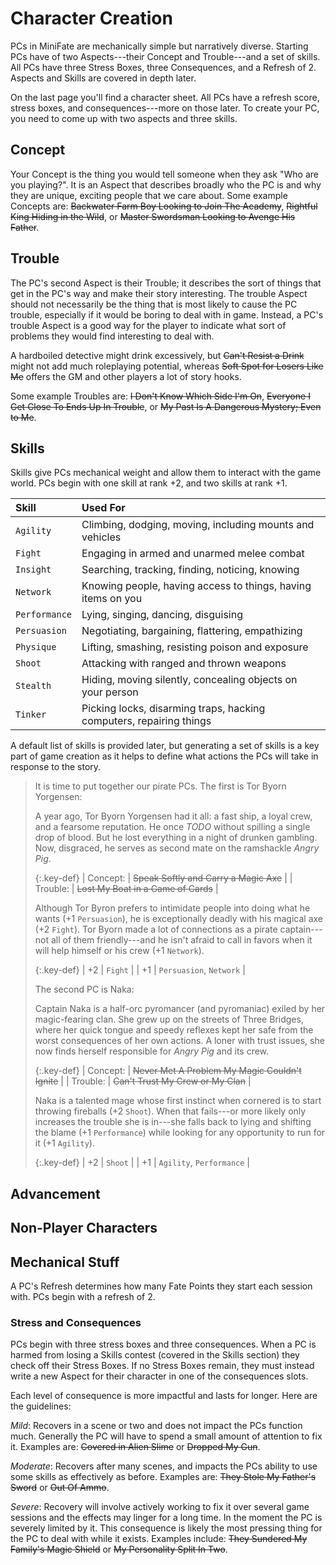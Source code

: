 ---
---
# Character Creation

<!-- TODO: Example characters?

- Captain Ahab
- Captain Nemo
- Dracula
- Jean Valjean
- King Arthur
- Merlin
- Robin Hood
- Mulan

-->

<!-- TODO: This paragraph is clunky but important. Rewrite. -->

PCs in MiniFate are mechanically simple but narratively diverse. Starting PCs
have of two Aspects---their Concept and Trouble---and a set of skills. All PCs
have three Stress Boxes, three Consequences, and a Refresh of 2. Aspects and
Skills are covered in depth later.

<!-- TODO: integrate this and remove redundancy -->
On the last page you'll find a character sheet. All PCs have a refresh score,
stress boxes, and consequences---more on those later. To create your PC, you
need to come up with two aspects and three skills.

## Concept

<!-- TODO: Rewrite this to avoid ?". -->
Your Concept is the thing you would tell someone when they ask "Who are you
playing?". It is an Aspect that describes broadly who the PC is and why
they are unique, exciting people that we care about. Some example Concepts
are: ~~Backwater Farm Boy Looking to Join The Academy~~, ~~Rightful
King Hiding in the Wild~~, or ~~Master Swordsman Looking to Avenge His
Father~~.

## Trouble

<!-- TODO: It's ok (even good!) if your Concept sometimes causes you trouble. It's
ok (even good!) if your trouble sometimes works to your benefit. The whole
point of aspects is that they prompt the players to riff off each other in fun
and unexpected ways.-->

<!-- TODO: Can we make this POP as much as the first sentence above? -->
The PC's second Aspect is their Trouble; it describes the sort of things that
get in the PC's way and make their story interesting. The trouble Aspect
should not necessarily be the thing that is most likely to cause the PC
trouble, especially if it would be boring to deal with in game.  Instead, a
PC's trouble Aspect is a good way for the player to indicate what sort of
problems they would find interesting to deal with.

A hardboiled detective might drink excessively, but ~~Can't Resist a
Drink~~ might not add much roleplaying potential, whereas ~~Soft Spot for
Losers Like Me~~ offers the GM and other players a lot of story hooks.

Some example Troubles are: ~~I Don't Know Which Side I'm On~~,
~~Everyone I Get Close To Ends Up In Trouble~~, or ~~My Past Is A
Dangerous Mystery; Even to Me~~.

## Skills

Skills give PCs mechanical weight and allow them to interact with the game
world. PCs begin with one skill at rank +2, and two skills at rank +1.

| Skill         | Used For                                                            |
|:--------------|:--------------------------------------------------------------------|
| `Agility`     | Climbing, dodging, moving, including mounts and vehicles            |
| `Fight`       | Engaging in armed and unarmed melee combat                          |
| `Insight`     | Searching, tracking, finding, noticing, knowing                     |
| `Network`     | Knowing people, having access to things, having items on you        |
| `Performance` | Lying, singing, dancing, disguising                                 | 
| `Persuasion`  | Negotiating, bargaining, flattering, empathizing                    |
| `Physique`    | Lifting, smashing, resisting poison and exposure                    |
| `Shoot`       | Attacking with ranged and thrown weapons                            |
| `Stealth`     | Hiding, moving silently, concealing objects on your person          |
| `Tinker`      | Picking locks, disarming traps, hacking computers, repairing things |

A default list of skills is provided later, but generating a set of skills is
a key part of game creation as it helps to define what actions the PCs will
take in response to the story.

> It is time to put together our pirate PCs. The first is Tor Byorn Yorgensen:
>
> A year ago, Tor Byorn Yorgensen had it all: a fast ship, a loyal crew, and a
> fearsome reputation. He once _TODO_ without spilling a single drop of blood. But he
> lost everything in a night of drunken gambling. Now, disgraced, he serves as
> second mate on the ramshackle _Angry Pig_.
>
> {:.key-def}
> | Concept: | ~~Speak Softly and Carry a Magic Axe~~ |
> | Trouble: | ~~Lost My Boat in a Game of Cards~~    |
>
> Although Tor Byron prefers to intimidate people into doing what he wants (+1
> `Persuasion`), he is exceptionally deadly with his magical axe (+2 `Fight`).
> Tor Byorn made a lot of connections as a pirate captain---not all of them
> friendly---and he isn't afraid to call in favors when it will help himself
> or his crew (+1 `Network`).
>
> {:.key-def}
> | +2 | `Fight`                 |
> | +1 | `Persuasion`, `Network` |
>
> The second PC is Naka:
>
> Captain Naka is a half-orc pyromancer (and pyromaniac) exiled by her
> magic-fearing clan. She grew up on the streets of Three Bridges, where her
> quick tongue and speedy reflexes kept her safe from the worst consequences
> of her own actions. A loner with trust issues, she now finds herself
> responsible for _Angry Pig_ and its crew.
>
> {:.key-def}
> | Concept: | ~~Never Met A Problem My Magic Couldn't Ignite~~ |
> | Trouble: | ~~Can't Trust My Crew or My Clan~~               |
>
> Naka is a talented mage whose first instinct when cornered is to start
> throwing fireballs (+2 `Shoot`). When that fails---or more likely only
> increases the trouble she is in---she falls back to lying and shifting the
> blame (+1 `Performance`) while looking for any opportunity to run for it (+1
> `Agility`).
>
> {:.key-def}
> | +2 | `Shoot`                  |
> | +1 | `Agility`, `Performance` |

## Advancement

<!-- TODO: Do we need this here? -->

## Non-Player Characters

<!-- TODO: Write this. -->

<!-- TODO: Do groups go here? -->


## Mechanical Stuff <!-- TODO: This moves to another section, right? -->

A PC's Refresh determines how many Fate Points they start each session with.
PCs begin with a refresh of 2. <!-- TODO: Does this change? -->

### Stress and Consequences

<!-- TODO: Do these numbers change? -->
PCs begin with three stress boxes and three consequences. When a PC is harmed
from losing a Skills contest (covered in the Skills section) they check off
their Stress Boxes. If no Stress Boxes remain, they must instead write a new
Aspect for their character in one of the consequences slots.

Each level of consequence is more impactful and lasts for longer. Here are the
guidelines:

<!-- TODO: Can we just number consequences? -->
<!-- TODO: Can we nail down how long they last? Have we defined "Session". -->

_Mild_: Recovers in a scene or two and does not impact the PCs function much.
Generally the PC will have to spend a small amount of attention to fix it.
Examples are: ~~Covered in Alien Slime~~ or ~~Dropped My Gun~~.

_Moderate_: Recovers after many scenes, and impacts the PCs ability to use
some skills as effectively as before. Examples are: ~~They Stole My
Father's Sword~~ or ~~Out Of Ammo~~.

_Severe_: Recovery will involve actively working to fix it over several game
sessions and the effects may linger for a long time. In the moment the PC is
severely limited by it. This consequence is likely the most pressing thing for
the PC to deal with while it exists. Examples include: ~~They Sundered
My Family's Magic Shield~~ or ~~My Personality Split In Two~~.
